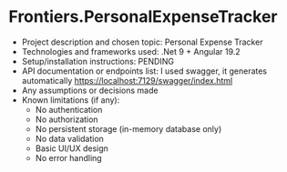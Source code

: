 <h1>Frontiers.PersonalExpenseTracker</h1>
<ul>
	<li>Project description and chosen topic: Personal Expense Tracker</li>
	<li>Technologies and frameworks used: .Net 9 + Angular 19.2</li>
	<li>Setup/installation instructions: PENDING</li>
	<li>API documentation or endpoints list: I used swagger, it generates automatically
	<a href="https://localhost:7129/swagger/index.html">https://localhost:7129/swagger/index.html</a>
	</li>
	<li>Any assumptions or decisions made</li>
	<li>Known limitations (if any):
		<ul>
			<li>No authentication</li>
			<li>No authorization</li>
			<li>No persistent storage (in-memory database only)</li>
			<li>No data validation</li>
			<li>Basic UI/UX design</li>
			<li>No error handling</li>
		</ul>
	</li>
</ul>